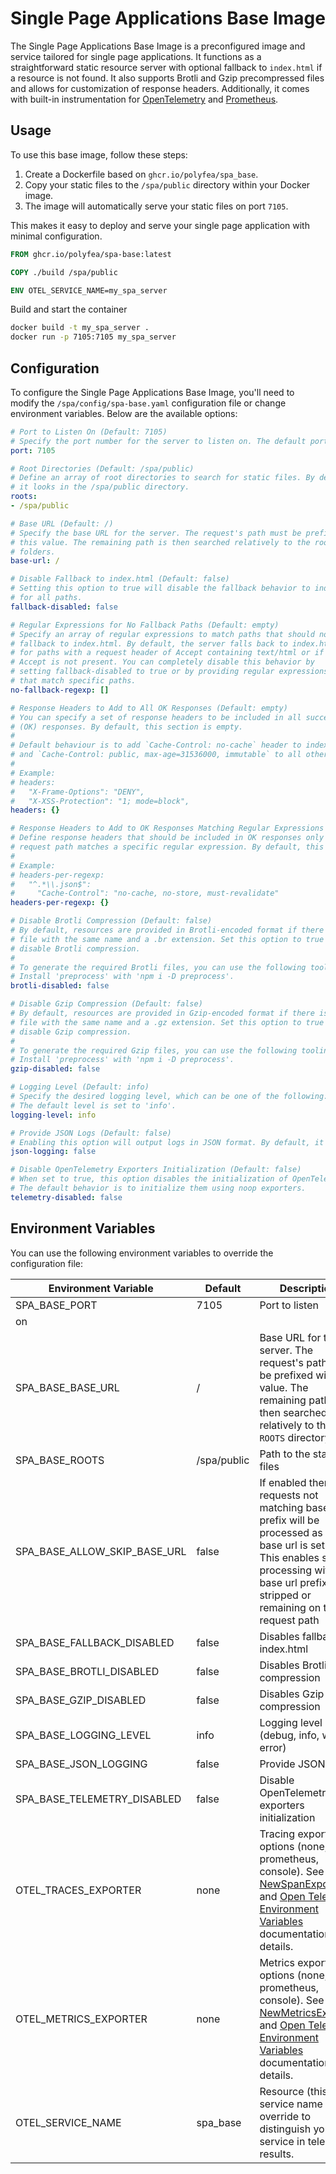 # Single Page Applications Base Image

The Single Page Applications Base Image is a preconfigured image and service tailored for single page applications. It functions as a straightforward static resource server with optional fallback to `index.html` if a resource is not found. It also supports Brotli and Gzip precompressed files and allows for customization of response headers. Additionally, it comes with built-in instrumentation for [OpenTelemetry](https://opentelemetry.io/) and [Prometheus](https://prometheus.io/).

## Usage

To use this base image, follow these steps:

1. Create a Dockerfile based on `ghcr.io/polyfea/spa_base`.
2. Copy your static files to the `/spa/public` directory within your Docker image.
3. The image will automatically serve your static files on port `7105`.

This makes it easy to deploy and serve your single page application with minimal configuration.

```Dockerfile
FROM ghcr.io/polyfea/spa-base:latest

COPY ./build /spa/public

ENV OTEL_SERVICE_NAME=my_spa_server
```

Build and start the container

```bash
docker build -t my_spa_server .
docker run -p 7105:7105 my_spa_server
```

## Configuration

To configure the Single Page Applications Base Image, you'll need to modify the `/spa/config/spa-base.yaml` configuration file or change environment variables. Below are the available options:

```yaml
# Port to Listen On (Default: 7105)
# Specify the port number for the server to listen on. The default port is 7105.
port: 7105

# Root Directories (Default: /spa/public)
# Define an array of root directories to search for static files. By default,
# it looks in the /spa/public directory.
roots: 
- /spa/public

# Base URL (Default: /)
# Specify the base URL for the server. The request's path must be prefixed with
# this value. The remaining path is then searched relatively to the roots
# folders. 
base-url: /

# Disable Fallback to index.html (Default: false)
# Setting this option to true will disable the fallback behavior to index.html
# for all paths.
fallback-disabled: false

# Regular Expressions for No Fallback Paths (Default: empty)
# Specify an array of regular expressions to match paths that should not
# fallback to index.html. By default, the server falls back to index.html
# for paths with a request header of Accept containing text/html or if
# Accept is not present. You can completely disable this behavior by
# setting fallback-disabled to true or by providing regular expressions
# that match specific paths.
no-fallback-regexp: []

# Response Headers to Add to All OK Responses (Default: empty)
# You can specify a set of response headers to be included in all successful
# (OK) responses. By default, this section is empty.
# 
# Default behaviour is to add `Cache-Control: no-cache` header to index.html responses, 
# and `Cache-Control: public, max-age=31536000, immutable` to all other responses.
# 
# Example:
# headers:
#   "X-Frame-Options": "DENY",
#   "X-XSS-Protection": "1; mode=block",
headers: {}

# Response Headers to Add to OK Responses Matching Regular Expressions (Default: empty)
# Define response headers that should be included in OK responses only when the
# request path matches a specific regular expression. By default, this section is empty.
# 
# Example:
# headers-per-regexp:
#   "^.*\\.json$":
#     "Cache-Control": "no-cache, no-store, must-revalidate"
headers-per-regexp: {}

# Disable Brotli Compression (Default: false)
# By default, resources are provided in Brotli-encoded format if there is a
# file with the same name and a .br extension. Set this option to true to 
# disable Brotli compression.
#
# To generate the required Brotli files, you can use the following tooling:
# Install 'preprocess' with 'npm i -D preprocess'.
brotli-disabled: false

# Disable Gzip Compression (Default: false)
# By default, resources are provided in Gzip-encoded format if there is a
# file with the same name and a .gz extension. Set this option to true to 
# disable Gzip compression.
#
# To generate the required Gzip files, you can use the following tooling:
# Install 'preprocess' with 'npm i -D preprocess'.
gzip-disabled: false

# Logging Level (Default: info)
# Specify the desired logging level, which can be one of the following: debug, info, warn, error. 
# The default level is set to 'info'.
logging-level: info

# Provide JSON Logs (Default: false)
# Enabling this option will output logs in JSON format. By default, it is disabled.
json-logging: false

# Disable OpenTelemetry Exporters Initialization (Default: false)
# When set to true, this option disables the initialization of OpenTelemetry exporters. 
# The default behavior is to initialize them using noop exporters.
telemetry-disabled: false
```

## Environment Variables

You can use the following environment variables to override the configuration file:

| Environment Variable             | Default    | Description                                                   |
| -------------------------------- | ---------- | ------------------------------------------------------------- |
| SPA_BASE_PORT                    | 7105       | Port to listen
on                                             |
| SPA_BASE_BASE_URL                | /       | Base URL for the server. The request's path must be prefixed with this value. The remaining path is then searched relatively to the `ROOTS` directory |
| SPA_BASE_ROOTS                   | /spa/public | Path to the static files                                      |
| SPA_BASE_ALLOW_SKIP_BASE_URL | false | If enabled then requests not matching base URL prefix will be processed as if the base url is set to `/`. This enables same processing with base url prefix stripped or remaining on the request path |
| SPA_BASE_FALLBACK_DISABLED       | false      | Disables fallbacks to index.html                             |
| SPA_BASE_BROTLI_DISABLED         | false      | Disables Brotli compression                                   |
| SPA_BASE_GZIP_DISABLED           | false      | Disables Gzip compression                                     |
| SPA_BASE_LOGGING_LEVEL           | info       | Logging level (debug, info, warn, error)                      |
| SPA_BASE_JSON_LOGGING            | false      | Provide JSON logs                                            |
| SPA_BASE_TELEMETRY_DISABLED      | false      | Disable OpenTelemetry exporters initialization                |
| OTEL_TRACES_EXPORTER             | none       | Tracing exporter options (none, otlp, prometheus, console). See [NewSpanExporter](https://pkg.go.dev/go.opentelemetry.io/contrib/exporters/autoexport#NewSpanExporter) and [Open Telemetry Environment Variables](https://opentelemetry.io/docs/specs/otel/configuration/sdk-environment-variables/) documentation for details. |
| OTEL_METRICS_EXPORTER            | none       | Metrics exporter options (none, otlp, prometheus, console). See [NewMetricsExporter](https://pkg.go.dev/go.opentelemetry.io/contrib/exporters/autoexport#NewMetricReader) and [Open Telemetry Environment Variables](https://opentelemetry.io/docs/specs/otel/configuration/sdk-environment-variables/) documentation for details. |
| OTEL_SERVICE_NAME                | spa_base   | Resource (this) service name - override to distinguish your service in telemetry results. |
